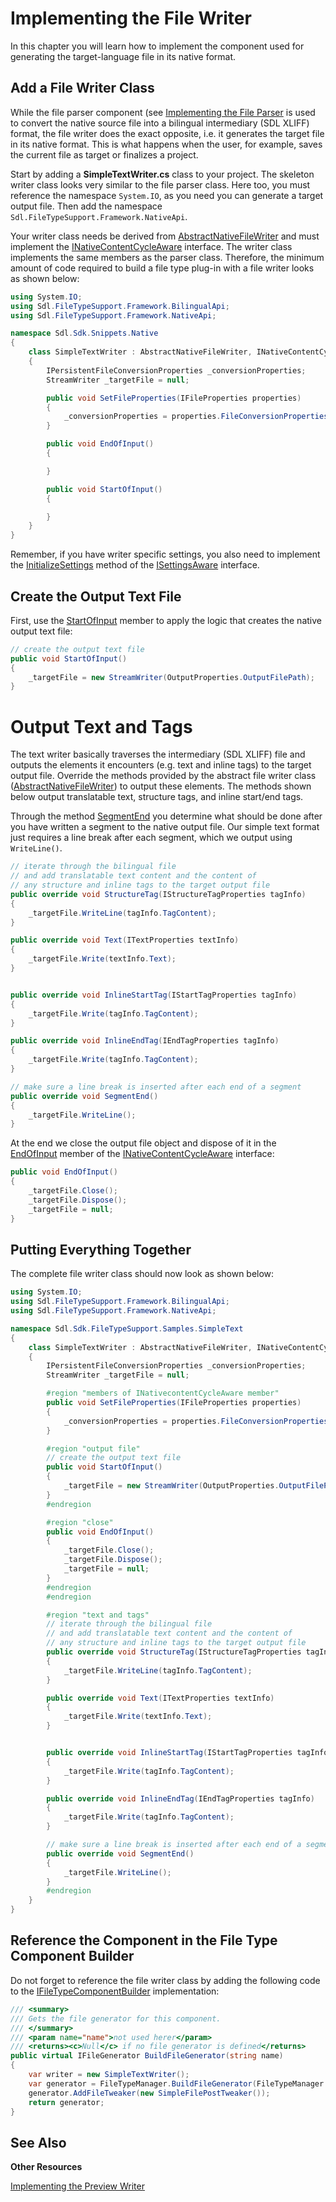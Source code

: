 Implementing the File Writer
==

In this chapter you will learn how to implement the component used for generating the target-language file in its native format.

Add a File Writer Class
--

While the file parser component (see [Implementing the File Parser](implementing_the_file_parser.md) is used to convert the native source file into a bilingual intermediary (SDL XLIFF) format, the file writer does the exact opposite, i.e. it generates the target file in its native format. This is what happens when the user, for example, saves the current file as target or finalizes a project.

Start by adding a **SimpleTextWriter.cs** class to your project. The skeleton writer class looks very similar to the file parser class. Here too, you must reference the namespace ```System.IO```, as you need you can generate a target output file. Then add the namespace ```Sdl.FileTypeSupport.Framework.NativeApi```.

Your writer class needs be derived from [AbstractNativeFileWriter](../../api/filetypesupport/Sdl.FileTypeSupport.Framework.NativeApi.AbstractNativeFileWriter.yml) and must implement the [INativeContentCycleAware](../../api/filetypesupport/Sdl.FileTypeSupport.Framework.NativeApi.INativeContentCycleAware.yml) interface. The writer class implements the same members as the parser class. Therefore, the minimum amount of code required to build a file type plug-in with a file writer looks as shown below:

```cs
using System.IO;
using Sdl.FileTypeSupport.Framework.BilingualApi;
using Sdl.FileTypeSupport.Framework.NativeApi;

namespace Sdl.Sdk.Snippets.Native
{
    class SimpleTextWriter : AbstractNativeFileWriter, INativeContentCycleAware
    {
        IPersistentFileConversionProperties _conversionProperties;
        StreamWriter _targetFile = null;

        public void SetFileProperties(IFileProperties properties)
        {
            _conversionProperties = properties.FileConversionProperties;
        }

        public void EndOfInput()
        {

        }

        public void StartOfInput()
        {

        }
    }
}
```

Remember, if you have writer specific settings, you also need to implement the [InitializeSettings](../../api/filetypesupport/Sdl.FileTypeSupport.Framework.IntegrationApi.ISettingsAware.yml#Sdl_FileTypeSupport_Framework_IntegrationApi_ISettingsAware_InitializeSettings_Sdl_Core_Settings_ISettingsBundle_System_String_) method of the [ISettingsAware](../../api/filetypesupport/Sdl.FileTypeSupport.Framework.IntegrationApi.ISettingsAware.yml) interface.

Create the Output Text File
--

First, use the [StartOfInput](../../api/filetypesupport/Sdl.FileTypeSupport.Framework.NativeApi.INativeContentCycleAware.yml#Sdl_FileTypeSupport_Framework_NativeApi_INativeContentCycleAware_StartOfInput) member to apply the logic that creates the native output text file:

```cs
// create the output text file
public void StartOfInput()
{
    _targetFile = new StreamWriter(OutputProperties.OutputFilePath);
}
```

Output Text and Tags
==

The text writer basically traverses the intermediary (SDL XLIFF) file and outputs the elements it encounters (e.g. text and inline tags) to the target output file. Override the methods provided by the abstract file writer class ([AbstractNativeFileWriter](../../api/filetypesupport/Sdl.FileTypeSupport.Framework.NativeApi.AbstractNativeFileWriter.yml)) to output these elements. The methods shown below output translatable text, structure tags, and inline start/end tags.

Through the method [SegmentEnd](../../api/filetypesupport/Sdl.FileTypeSupport.Framework.NativeApi.AbstractNativeFileWriter.yml#Sdl_FileTypeSupport_Framework_NativeApi_AbstractNativeFileWriter_SegmentEnd) you determine what should be done after you have written a segment to the native output file. Our simple text format just requires a line break after each segment, which we output using ```WriteLine()```.

```cs
// iterate through the bilingual file
// and add translatable text content and the content of
// any structure and inline tags to the target output file
public override void StructureTag(IStructureTagProperties tagInfo)
{
    _targetFile.WriteLine(tagInfo.TagContent);
}

public override void Text(ITextProperties textInfo)
{
    _targetFile.Write(textInfo.Text);
}


public override void InlineStartTag(IStartTagProperties tagInfo)
{
    _targetFile.Write(tagInfo.TagContent);
}

public override void InlineEndTag(IEndTagProperties tagInfo)
{
    _targetFile.Write(tagInfo.TagContent);
}

// make sure a line break is inserted after each end of a segment
public override void SegmentEnd()
{
    _targetFile.WriteLine();
}
```

At the end we close the output file object and dispose of it in the [EndOfInput](../../api/filetypesupport/Sdl.FileTypeSupport.Framework.NativeApi.INativeContentCycleAware.yml#Sdl_FileTypeSupport_Framework_NativeApi_INativeContentCycleAware_EndOfInput) member of the [INativeContentCycleAware](../../api/filetypesupport/Sdl.FileTypeSupport.Framework.NativeApi.INativeContentCycleAware.yml) interface:

```cs
public void EndOfInput()
{
    _targetFile.Close();
    _targetFile.Dispose();
    _targetFile = null;
}
```

Putting Everything Together
--

The complete file writer class should now look as shown below:

```cs
using System.IO;
using Sdl.FileTypeSupport.Framework.BilingualApi;
using Sdl.FileTypeSupport.Framework.NativeApi;

namespace Sdl.Sdk.FileTypeSupport.Samples.SimpleText
{
    class SimpleTextWriter : AbstractNativeFileWriter, INativeContentCycleAware
    {
        IPersistentFileConversionProperties _conversionProperties;
        StreamWriter _targetFile = null;

        #region "members of INativecontentCycleAware member"
        public void SetFileProperties(IFileProperties properties)
        {
            _conversionProperties = properties.FileConversionProperties;
        }

        #region "output file"
        // create the output text file
        public void StartOfInput()
        {
            _targetFile = new StreamWriter(OutputProperties.OutputFilePath);
        }
        #endregion

        #region "close"
        public void EndOfInput()
        {
            _targetFile.Close();
            _targetFile.Dispose();
            _targetFile = null;
        }
        #endregion
        #endregion

        #region "text and tags"
        // iterate through the bilingual file
        // and add translatable text content and the content of
        // any structure and inline tags to the target output file
        public override void StructureTag(IStructureTagProperties tagInfo)
        {
            _targetFile.WriteLine(tagInfo.TagContent);
        }

        public override void Text(ITextProperties textInfo)
        {
            _targetFile.Write(textInfo.Text);
        }


        public override void InlineStartTag(IStartTagProperties tagInfo)
        {
            _targetFile.Write(tagInfo.TagContent);
        }

        public override void InlineEndTag(IEndTagProperties tagInfo)
        {
            _targetFile.Write(tagInfo.TagContent);
        }

        // make sure a line break is inserted after each end of a segment
        public override void SegmentEnd()
        {
            _targetFile.WriteLine();
        }
        #endregion
    }
}
```

Reference the Component in the File Type Component Builder
--

Do not forget to reference the file writer class by adding the following code to the [IFileTypeComponentBuilder](../../api/filetypesupport/Sdl.FileTypeSupport.Framework.IntegrationApi.IFileTypeComponentBuilder.yml) implementation:

```cs
/// <summary>
/// Gets the file generator for this component.
/// </summary>
/// <param name="name">not used herer</param>
/// <returns><c>Null</c> if no file generator is defined</returns>
public virtual IFileGenerator BuildFileGenerator(string name)
{
    var writer = new SimpleTextWriter();
    var generator = FileTypeManager.BuildFileGenerator(FileTypeManager.BuildNativeGenerator(writer));
    generator.AddFileTweaker(new SimpleFilePostTweaker());
    return generator;
}
```

See Also
--

**Other Resources**

[Implementing the Preview Writer](implementing_the_preview_writer.md)

